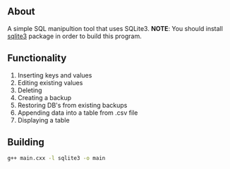 ## About
A simple SQL manipultion tool that uses SQLite3.
**NOTE**: You should install [sqlite3](https://github.com/sqlite/sqlite) package in order to build this program.
## Functionality
1. Inserting keys and values
2. Editing existing values
3. Deleting
4. Creating a backup
5. Restoring DB's from existing backups
6. Appending data into a table from .csv file
7. Displaying a table
## Building
```sh
g++ main.cxx -l sqlite3 -o main
```
